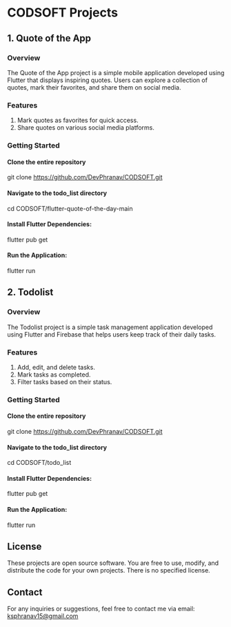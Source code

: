 # CODSOFT Projects

## 1. Quote of the App

### Overview

The Quote of the App project is a simple mobile application developed using Flutter that displays inspiring quotes. Users can explore a collection of quotes, mark their favorites, and share them on social media.

### Features

1. Mark quotes as favorites for quick access.
2. Share quotes on various social media platforms.

### Getting Started

#### Clone the entire repository
git clone https://github.com/DevPhranav/CODSOFT.git

#### Navigate to the todo_list directory
cd CODSOFT/flutter-quote-of-the-day-main

#### Install Flutter Dependencies:
flutter pub get

#### Run the Application:
flutter run

## 2. Todolist

### Overview

The Todolist project is a simple task management application developed using Flutter and Firebase that helps users keep track of their daily tasks.

### Features

1. Add, edit, and delete tasks.
2. Mark tasks as completed.
3. Filter tasks based on their status.

### Getting Started

#### Clone the entire repository
git clone https://github.com/DevPhranav/CODSOFT.git

#### Navigate to the todo_list directory
cd CODSOFT/todo_list

#### Install Flutter Dependencies:
flutter pub get

#### Run the Application:
flutter run

## License

These projects are open source software. You are free to use, modify, and distribute the code for your own projects. There is no specified license.

## Contact

For any inquiries or suggestions, feel free to contact me via email: ksphranav15@gmail.com
